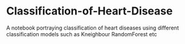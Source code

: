 # Classification-of-Heart-Disease
A notebook portraying classification of heart diseases using different classification models such as Kneighbour RandomForest etc
